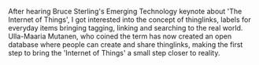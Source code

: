 After hearing Bruce Sterling's Emerging Technology keynote about 'The Internet of Things', I got interested into the concept of thinglinks, labels for everyday items bringing tagging, linking and searching to the real world. Ulla-Maaria Mutanen, who coined the term has now created an open database where people can create and share thinglinks, making the first step to bring the 'Internet of Things' a small step closer to reality.
